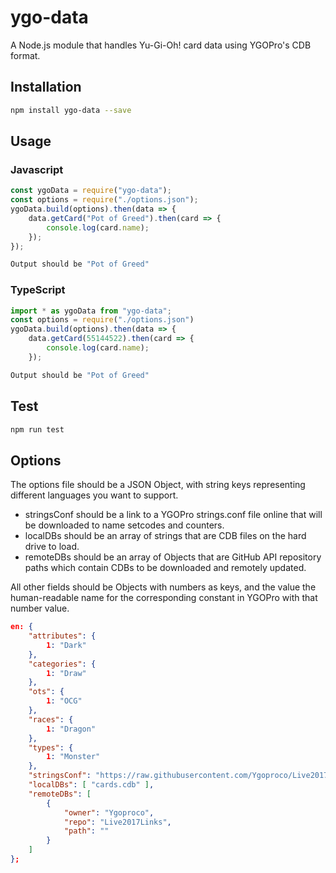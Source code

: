# ygo-data

A Node.js module that handles Yu-Gi-Oh! card data using YGOPro's CDB format.

## Installation

```sh
npm install ygo-data --save
```

## Usage

### Javascript

```javascript
const ygoData = require("ygo-data");
const options = require("./options.json");
ygoData.build(options).then(data => {
    data.getCard("Pot of Greed").then(card => {
        console.log(card.name);
    });
});
```

```sh
Output should be "Pot of Greed"
```

### TypeScript

```typescript
import * as ygoData from "ygo-data";
const options = require("./options.json")
ygoData.build(options).then(data => {
    data.getCard(55144522).then(card => {
        console.log(card.name);
    });
```

```sh
Output should be "Pot of Greed"
```

## Test

```sh
npm run test
```

## Options

The options file should be a JSON Object, with string keys representing different languages you want to support.

-   stringsConf should be a link to a YGOPro strings.conf file online that will be downloaded to name setcodes and counters.
-   localDBs should be an array of strings that are CDB files on the hard drive to load.
-   remoteDBs should be an array of Objects that are GitHub API repository paths which contain CDBs to be downloaded and remotely updated.

All other fields should be Objects with numbers as keys, and the value the human-readable name for the corresponding constant in YGOPro with that number value.

```json
en: {
    "attributes": {
        1: "Dark"
    },
    "categories": {
        1: "Draw"
    },
    "ots": {
        1: "OCG"
    },
    "races": {
        1: "Dragon"
    },
    "types": {
        1: "Monster"
    },
    "stringsConf": "https://raw.githubusercontent.com/Ygoproco/Live2017Links/master/strings.conf",
    "localDBs": [ "cards.cdb" ],
    "remoteDBs": [
        {
            "owner": "Ygoproco",
            "repo": "Live2017Links",
            "path": ""
        }
    ]
};
```
